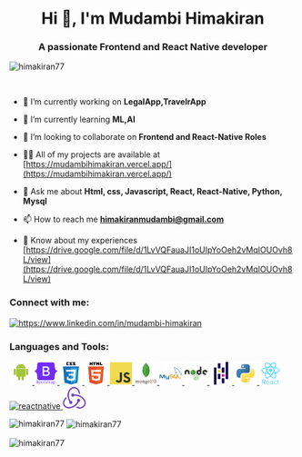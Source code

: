 <h1 align="center">Hi 👋, I'm Mudambi Himakiran</h1>
<h3 align="center">A passionate Frontend and React Native developer</h3>

<p align="left"> <img src="https://komarev.com/ghpvc/?username=himakiran77&label=Profile%20views&color=0e75b6&style=flat" alt="himakiran77" /> </p>

<p align="left"> <a href="https://twitter.com/" target="blank"><img src="https://img.shields.io/twitter/follow/?logo=twitter&style=for-the-badge" alt="" /></a> </p>

- 🔭 I’m currently working on **LegalApp,TravelrApp**

- 🌱 I’m currently learning **ML,AI**

- 👯 I’m looking to collaborate on **Frontend and React-Native Roles**

- 👨‍💻 All of my projects are available at [https://mudambihimakiran.vercel.app/](https://mudambihimakiran.vercel.app/)

- 💬 Ask me about **Html, css, Javascript, React, React-Native, Python, Mysql**

- 📫 How to reach me **himakiranmudambi@gmail.com**

- 📄 Know about my experiences [https://drive.google.com/file/d/1LvVQFauaJI1oUIpYoOeh2vMqIOUOvh8L/view](https://drive.google.com/file/d/1LvVQFauaJI1oUIpYoOeh2vMqIOUOvh8L/view)

<h3 align="left">Connect with me:</h3>
<p align="left">
<a href="https://linkedin.com/in/https://www.linkedin.com/in/mudambi-himakiran" target="blank"><img align="center" src="https://raw.githubusercontent.com/rahuldkjain/github-profile-readme-generator/master/src/images/icons/Social/linked-in-alt.svg" alt="https://www.linkedin.com/in/mudambi-himakiran" height="30" width="40" /></a>
</p>

<h3 align="left">Languages and Tools:</h3>
<p align="left"> <a href="https://developer.android.com" target="_blank" rel="noreferrer"> <img src="https://raw.githubusercontent.com/devicons/devicon/master/icons/android/android-original-wordmark.svg" alt="android" width="40" height="40"/> </a> <a href="https://getbootstrap.com" target="_blank" rel="noreferrer"> <img src="https://raw.githubusercontent.com/devicons/devicon/master/icons/bootstrap/bootstrap-plain-wordmark.svg" alt="bootstrap" width="40" height="40"/> </a> <a href="https://www.w3schools.com/css/" target="_blank" rel="noreferrer"> <img src="https://raw.githubusercontent.com/devicons/devicon/master/icons/css3/css3-original-wordmark.svg" alt="css3" width="40" height="40"/> </a> <a href="https://www.w3.org/html/" target="_blank" rel="noreferrer"> <img src="https://raw.githubusercontent.com/devicons/devicon/master/icons/html5/html5-original-wordmark.svg" alt="html5" width="40" height="40"/> </a> <a href="https://developer.mozilla.org/en-US/docs/Web/JavaScript" target="_blank" rel="noreferrer"> <img src="https://raw.githubusercontent.com/devicons/devicon/master/icons/javascript/javascript-original.svg" alt="javascript" width="40" height="40"/> </a> <a href="https://www.mongodb.com/" target="_blank" rel="noreferrer"> <img src="https://raw.githubusercontent.com/devicons/devicon/master/icons/mongodb/mongodb-original-wordmark.svg" alt="mongodb" width="40" height="40"/> </a> <a href="https://www.mysql.com/" target="_blank" rel="noreferrer"> <img src="https://raw.githubusercontent.com/devicons/devicon/master/icons/mysql/mysql-original-wordmark.svg" alt="mysql" width="40" height="40"/> </a> <a href="https://nodejs.org" target="_blank" rel="noreferrer"> <img src="https://raw.githubusercontent.com/devicons/devicon/master/icons/nodejs/nodejs-original-wordmark.svg" alt="nodejs" width="40" height="40"/> </a> <a href="https://pandas.pydata.org/" target="_blank" rel="noreferrer"> <img src="https://raw.githubusercontent.com/devicons/devicon/2ae2a900d2f041da66e950e4d48052658d850630/icons/pandas/pandas-original.svg" alt="pandas" width="40" height="40"/> </a> <a href="https://www.python.org" target="_blank" rel="noreferrer"> <img src="https://raw.githubusercontent.com/devicons/devicon/master/icons/python/python-original.svg" alt="python" width="40" height="40"/> </a> <a href="https://reactjs.org/" target="_blank" rel="noreferrer"> <img src="https://raw.githubusercontent.com/devicons/devicon/master/icons/react/react-original-wordmark.svg" alt="react" width="40" height="40"/> </a> <a href="https://reactnative.dev/" target="_blank" rel="noreferrer"> <img src="https://reactnative.dev/img/header_logo.svg" alt="reactnative" width="40" height="40"/> </a> <a href="https://redux.js.org" target="_blank" rel="noreferrer"> <img src="https://raw.githubusercontent.com/devicons/devicon/master/icons/redux/redux-original.svg" alt="redux" width="40" height="40"/> </a> </p>

<p><img align="left" src="https://github-readme-stats.vercel.app/api/top-langs?username=himakiran77&show_icons=true&locale=en&layout=compact" alt="himakiran77" /></p>

<p>&nbsp;<img align="center" src="https://github-readme-stats.vercel.app/api?username=himakiran77&show_icons=true&locale=en" alt="himakiran77" /></p>

<p><img align="center" src="https://github-readme-streak-stats.herokuapp.com/?user=himakiran77&" alt="himakiran77" /></p>
